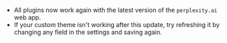 - All plugins now work again with the latest version of the `perplexity.ai` web app.
- If your custom theme isn't working after this update, try refreshing it by changing any field in the settings and saving again.
